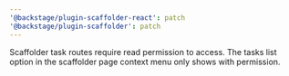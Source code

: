 ```yaml
---
'@backstage/plugin-scaffolder-react': patch
'@backstage/plugin-scaffolder': patch
---
```


Scaffolder task routes require read permission to access. The tasks list option in the scaffolder page context menu only shows with permission.
